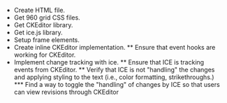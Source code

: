 * Create HTML file.
* Get 960 grid CSS files.
* Get CKEditor library.
* Get ice.js library.
* Setup frame elements.
* Create inline CKEditor implementation.
** Ensure that event hooks are working for CKEditor.
* Implement change tracking with ice.
** Ensure that ICE is tracking events from CKEditor.
** Verify that ICE is not "handling" the changes and applying styling to the text (i.e., color formatting, strikethroughs.)
*** Find a way to toggle the "handling" of changes by ICE so that users can view revisions through CKEditor